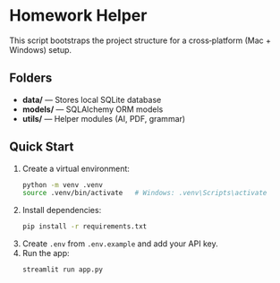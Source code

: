 # Homework Helper

This script bootstraps the project structure for a cross‑platform (Mac + Windows) setup.

## Folders
- **data/** — Stores local SQLite database
- **models/** — SQLAlchemy ORM models
- **utils/** — Helper modules (AI, PDF, grammar)

## Quick Start
1. Create a virtual environment:
   ```bash
   python -m venv .venv
   source .venv/bin/activate   # Windows: .venv\Scripts\activate
   ```
2. Install dependencies:
   ```bash
   pip install -r requirements.txt
   ```
3. Create `.env` from `.env.example` and add your API key.
4. Run the app:
   ```bash
   streamlit run app.py
   ```

